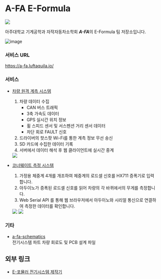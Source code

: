 # A-FA E-Formula
![](https://a-fa.luftaquila.io/weight/assets/logo-transparent.png)

아주대학교 기계공학과 자작자동차소학회 ***A-FA***의 E-Formula 팀 저장소입니다.

![image](https://github.com/luftaquila/a-fa-landing/assets/17094868/32ce2f62-31a1-4b79-99b0-716d23eb1292)

### 서비스 URL
https://a-fa.luftaquila.io/

### 서비스
* [차량 원격 계측 시스템](https://github.com/luftaquila/a-fa-telemetry)
    1. 차량 데이터 수집
        * CAN 버스 트래픽
        * 3축 가속도 데이터
        * GPS 실시간 위치 정보
        * 휠 스피드 센서 및 서스펜션 거리 센서 데이터
        * 차단 회로 FAULT 신호
    2. 드라이버의 핫스팟 Wi-Fi를 통한 계측 정보 무선 송신
    3. SD 카드에 수집한 데이터 기록
    4. 서버에서 데이터 해석 후 웹 클라이언트에 실시간 중계  
  <img src="https://github.com/luftaquila/a-fa-landing/assets/17094868/c74d03b0-2093-4e92-866f-807ad988d809">

* [코너웨이트 측정 시스템](https://github.com/luftaquila/a-fa-weight)
    1. 가정용 체중계 4개를 개조하여 체중계의 로드셀 신호를 HX711  증폭기로 입력합니다.
    2. 아두이노가 증폭된 로드셀 신호를 읽어 차량의 각 바퀴에서의 무게를 측정합니다.
    3. Web Serial API 를 통해 웹 브라우저에서 아두이노와 시리얼 통신으로 연결하여 측정한 데이터를 확인합니다.
   
  <img src="https://github.com/luftaquila/a-fa-landing/assets/17094868/63cc9e99-34eb-4603-b608-e3a64374dadd">
  <img src="https://github.com/luftaquila/a-fa-landing/assets/17094868/3084c554-012b-439b-a6b1-f17cf9cbc0e0">


### 기타
* [a-fa-schematics](https://github.com/luftaquila/a-fa-schematics)  
  전기시스템 파트 차량 회로도 및 PCB 설계 파일

## 외부 링크
* [E-포뮬러 전기시스템 제작기](https://luftaquila.io/blog/e-formula/)
